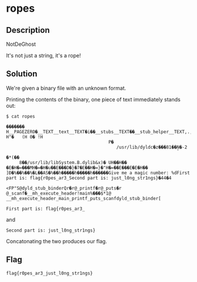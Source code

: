 # ropes

## Description

NotDeGhost

It's not just a string, it's a rope!

## Solution

We're given a binary file with an unknown format.

Printing the contents of the binary, one piece of text immediately stands out:

```
$ cat ropes

������� H__PAGEZERO�__TEXT__text__TEXT�i��__stubs__TEXT��__stub_helper__TEXT,.,�__cstring__TEXTZ^Z__unwind_info__TEXT�H��__DATA__nl_symbol_ptr__DATA__la_symbol_ptr__DATAH__LINKEDIT  H"�   (H 0� !H
                                       P�
                                          /usr/lib/dyldc�z���81��̝N�-2

�*(��
     8��/usr/lib/libSystem.B.dylib&x)� UH��H�� �E�H�=���MH�=�H�u��E���D�}�7�E��H�=}�"H�=��E���E�E�H�� ]Ð�%��%��%�L��AS�%��h�����h�����h������Give me a magic number: %dFirst part is: flag{r0pes_ar3_Second part is: just_l0ng_str1ngs}�44�4
                                                                               <FP"S@dyld_stub_binderQr�r@_printf�r@_puts�r @_scanf�__mh_execute_header!main%���$*1@ __mh_execute_header_main_printf_puts_scanfdyld_stub_binder[
```

```First part is: flag{r0pes_ar3_```

and

```Second part is: just_l0ng_str1ngs}```

Concatonating the two produces our flag.

## Flag

```flag{r0pes_ar3_just_l0ng_str1ngs}```

